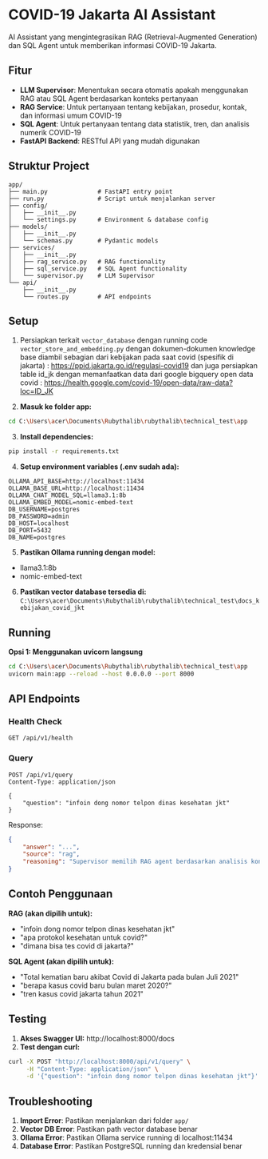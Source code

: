 # COVID-19 Jakarta AI Assistant

AI Assistant yang mengintegrasikan RAG (Retrieval-Augmented Generation) dan SQL Agent untuk memberikan informasi COVID-19 Jakarta.

## Fitur

- **LLM Supervisor**: Menentukan secara otomatis apakah menggunakan RAG atau SQL Agent berdasarkan konteks pertanyaan
- **RAG Service**: Untuk pertanyaan tentang kebijakan, prosedur, kontak, dan informasi umum COVID-19
- **SQL Agent**: Untuk pertanyaan tentang data statistik, tren, dan analisis numerik COVID-19
- **FastAPI Backend**: RESTful API yang mudah digunakan

## Struktur Project

```
app/
├── main.py              # FastAPI entry point
├── run.py               # Script untuk menjalankan server
├── config/
│   ├── __init__.py
│   └── settings.py      # Environment & database config
├── models/
│   ├── __init__.py
│   └── schemas.py       # Pydantic models
├── services/
│   ├── __init__.py
│   ├── rag_service.py   # RAG functionality
│   ├── sql_service.py   # SQL Agent functionality
│   └── supervisor.py    # LLM Supervisor
└── api/
    ├── __init__.py
    └── routes.py        # API endpoints
```

## Setup
1. Persiapkan terkait `vector_database` dengan running code `vector_store_and_embedding.py` dengan dokumen-dokumen knowledge base diambil sebagian dari kebijakan pada saat covid (spesifik di jakarta) : https://ppid.jakarta.go.id/regulasi-covid19 dan juga persiapkan table id_jk dengan memanfaatkan data dari google bigquery open data covid : https://health.google.com/covid-19/open-data/raw-data?loc=ID_JK

2. **Masuk ke folder app:**
```bash
cd C:\Users\acer\Documents\Rubythalib\rubythalib\technical_test\app
```

3. **Install dependencies:**
```bash
pip install -r requirements.txt
```

4. **Setup environment variables (.env sudah ada):**
```
OLLAMA_API_BASE=http://localhost:11434
OLLAMA_BASE_URL=http://localhost:11434
OLLAMA_CHAT_MODEL_SQL=llama3.1:8b
OLLAMA_EMBED_MODEL=nomic-embed-text
DB_USERNAME=postgres
DB_PASSWORD=admin
DB_HOST=localhost
DB_PORT=5432
DB_NAME=postgres
```

5. **Pastikan Ollama running dengan model:**
- llama3.1:8b
- nomic-embed-text

6. **Pastikan vector database tersedia di:**
`C:\Users\acer\Documents\Rubythalib\rubythalib\technical_test\docs_kebijakan_covid_jkt`

## Running

**Opsi 1: Menggunakan uvicorn langsung**
```bash
cd C:\Users\acer\Documents\Rubythalib\rubythalib\technical_test\app
uvicorn main:app --reload --host 0.0.0.0 --port 8000
```

## API Endpoints

### Health Check
```
GET /api/v1/health
```

### Query
```
POST /api/v1/query
Content-Type: application/json

{
    "question": "infoin dong nomor telpon dinas kesehatan jkt"
}
```

Response:
```json
{
    "answer": "...",
    "source": "rag",
    "reasoning": "Supervisor memilih RAG agent berdasarkan analisis konteks pertanyaan."
}
```

## Contoh Penggunaan

**RAG (akan dipilih untuk):**
- "infoin dong nomor telpon dinas kesehatan jkt"
- "apa protokol kesehatan untuk covid?"
- "dimana bisa tes covid di jakarta?"

**SQL Agent (akan dipilih untuk):**
- "Total kematian baru akibat Covid di Jakarta pada bulan Juli 2021"
- "berapa kasus covid baru bulan maret 2020?"
- "tren kasus covid jakarta tahun 2021"

## Testing

1. **Akses Swagger UI:** http://localhost:8000/docs
2. **Test dengan curl:**
```bash
curl -X POST "http://localhost:8000/api/v1/query" \
     -H "Content-Type: application/json" \
     -d '{"question": "infoin dong nomor telpon dinas kesehatan jkt"}'
```

## Troubleshooting

1. **Import Error**: Pastikan menjalankan dari folder `app/`
2. **Vector DB Error**: Pastikan path vector database benar
3. **Ollama Error**: Pastikan Ollama service running di localhost:11434
4. **Database Error**: Pastikan PostgreSQL running dan kredensial benar
